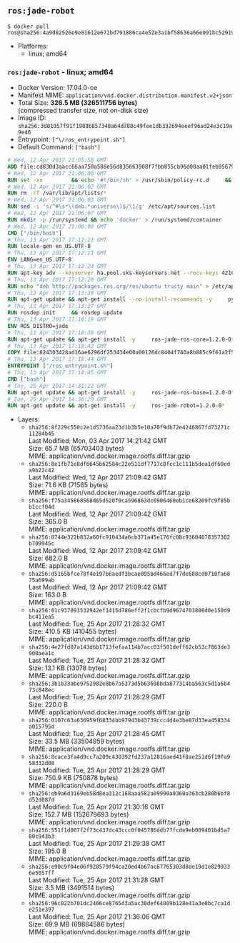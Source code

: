 ## `ros:jade-robot`

```console
$ docker pull ros@sha256:4a9d82526e9e81612e672bd791886ca4e52e3a1bf58636a66e091bc529196e06
```

-	Platforms:
	-	linux; amd64

### `ros:jade-robot` - linux; amd64

-	Docker Version: 17.04.0-ce
-	Manifest MIME: `application/vnd.docker.distribution.manifest.v2+json`
-	Total Size: **326.5 MB (326511756 bytes)**  
	(compressed transfer size, not on-disk size)
-	Image ID: `sha256:3d81057f91f1988b857348a64d788c49fee1db332694eeef96ad24e3c19a9e46`
-	Entrypoint: `["\/ros_entrypoint.sh"]`
-	Default Command: `["bash"]`

```dockerfile
# Wed, 12 Apr 2017 21:05:58 GMT
ADD file:cd830d3aacc66aa750a588e56d835663908f7fbb855cb96d00aa01feb9567948 in / 
# Wed, 12 Apr 2017 21:06:00 GMT
RUN set -xe 		&& echo '#!/bin/sh' > /usr/sbin/policy-rc.d 	&& echo 'exit 101' >> /usr/sbin/policy-rc.d 	&& chmod +x /usr/sbin/policy-rc.d 		&& dpkg-divert --local --rename --add /sbin/initctl 	&& cp -a /usr/sbin/policy-rc.d /sbin/initctl 	&& sed -i 's/^exit.*/exit 0/' /sbin/initctl 		&& echo 'force-unsafe-io' > /etc/dpkg/dpkg.cfg.d/docker-apt-speedup 		&& echo 'DPkg::Post-Invoke { "rm -f /var/cache/apt/archives/*.deb /var/cache/apt/archives/partial/*.deb /var/cache/apt/*.bin || true"; };' > /etc/apt/apt.conf.d/docker-clean 	&& echo 'APT::Update::Post-Invoke { "rm -f /var/cache/apt/archives/*.deb /var/cache/apt/archives/partial/*.deb /var/cache/apt/*.bin || true"; };' >> /etc/apt/apt.conf.d/docker-clean 	&& echo 'Dir::Cache::pkgcache ""; Dir::Cache::srcpkgcache "";' >> /etc/apt/apt.conf.d/docker-clean 		&& echo 'Acquire::Languages "none";' > /etc/apt/apt.conf.d/docker-no-languages 		&& echo 'Acquire::GzipIndexes "true"; Acquire::CompressionTypes::Order:: "gz";' > /etc/apt/apt.conf.d/docker-gzip-indexes 		&& echo 'Apt::AutoRemove::SuggestsImportant "false";' > /etc/apt/apt.conf.d/docker-autoremove-suggests
# Wed, 12 Apr 2017 21:06:02 GMT
RUN rm -rf /var/lib/apt/lists/*
# Wed, 12 Apr 2017 21:06:03 GMT
RUN sed -i 's/^#\s*\(deb.*universe\)$/\1/g' /etc/apt/sources.list
# Wed, 12 Apr 2017 21:06:07 GMT
RUN mkdir -p /run/systemd && echo 'docker' > /run/systemd/container
# Wed, 12 Apr 2017 21:06:08 GMT
CMD ["/bin/bash"]
# Thu, 13 Apr 2017 17:12:21 GMT
RUN locale-gen en_US.UTF-8
# Thu, 13 Apr 2017 17:12:21 GMT
ENV LANG=en_US.UTF-8
# Thu, 13 Apr 2017 17:12:24 GMT
RUN apt-key adv --keyserver ha.pool.sks-keyservers.net --recv-keys 421C365BD9FF1F717815A3895523BAEEB01FA116
# Thu, 13 Apr 2017 17:12:26 GMT
RUN echo "deb http://packages.ros.org/ros/ubuntu trusty main" > /etc/apt/sources.list.d/ros-latest.list
# Thu, 13 Apr 2017 17:13:19 GMT
RUN apt-get update && apt-get install --no-install-recommends -y     python-rosdep     python-rosinstall     python-vcstools     && rm -rf /var/lib/apt/lists/*
# Thu, 13 Apr 2017 17:13:27 GMT
RUN rosdep init     && rosdep update
# Thu, 13 Apr 2017 17:16:19 GMT
ENV ROS_DISTRO=jade
# Thu, 13 Apr 2017 17:18:38 GMT
RUN apt-get update && apt-get install -y     ros-jade-ros-core=1.2.0-0*     && rm -rf /var/lib/apt/lists/*
# Thu, 13 Apr 2017 17:18:42 GMT
COPY file:824303428ad16ae6296df253434e00a00126dc8404f740a8b885c9f61a2f5fcb in / 
# Thu, 13 Apr 2017 17:18:44 GMT
ENTRYPOINT ["/ros_entrypoint.sh"]
# Thu, 13 Apr 2017 17:18:45 GMT
CMD ["bash"]
# Tue, 25 Apr 2017 14:31:22 GMT
RUN apt-get update && apt-get install -y     ros-jade-ros-base=1.2.0-0*     && rm -rf /var/lib/apt/lists/*
# Tue, 25 Apr 2017 14:36:29 GMT
RUN apt-get update && apt-get install -y     ros-jade-robot=1.2.0-0*     && rm -rf /var/lib/apt/lists/*
```

-	Layers:
	-	`sha256:8f229c550c2e1d5736aa23d1b3b5e10a70f9db72e4246867fd73271c11284b45`  
		Last Modified: Mon, 03 Apr 2017 14:21:42 GMT  
		Size: 65.7 MB (65703403 bytes)  
		MIME: application/vnd.docker.image.rootfs.diff.tar.gzip
	-	`sha256:8e1fb71e8df6645b62584c22e511df7717c8fcc1c111b5dea1df60eda9b22c42`  
		Last Modified: Wed, 12 Apr 2017 21:09:42 GMT  
		Size: 71.6 KB (71565 bytes)  
		MIME: application/vnd.docker.image.rootfs.diff.tar.gzip
	-	`sha256:f75a345868568d65d520f0ca596863dc6906460eb1ce68209fc9f85bb1ccf04d`  
		Last Modified: Wed, 12 Apr 2017 21:09:42 GMT  
		Size: 365.0 B  
		MIME: application/vnd.docker.image.rootfs.diff.tar.gzip
	-	`sha256:8744e322b832a60fc910434a6cb371a45e176fc08c93604878357302b709945c`  
		Last Modified: Wed, 12 Apr 2017 21:09:42 GMT  
		Size: 682.0 B  
		MIME: application/vnd.docker.image.rootfs.diff.tar.gzip
	-	`sha256:d5165bfce78f4e197b6aedf3bcae095bd466ed7f7de688cd0710fa6875a699ab`  
		Last Modified: Wed, 12 Apr 2017 21:09:42 GMT  
		Size: 163.0 B  
		MIME: application/vnd.docker.image.rootfs.diff.tar.gzip
	-	`sha256:01c937093532942ef1415d786eff2f1cbcfb9d9674703800d0e150d9bc411ea5`  
		Last Modified: Tue, 25 Apr 2017 21:28:32 GMT  
		Size: 410.5 KB (410455 bytes)  
		MIME: application/vnd.docker.image.rootfs.diff.tar.gzip
	-	`sha256:4e27fd87a143d6b1713fefaa114b7acc03f501deff62cb53c7863de3900aea1c`  
		Last Modified: Tue, 25 Apr 2017 21:28:32 GMT  
		Size: 13.1 KB (13078 bytes)  
		MIME: application/vnd.docker.image.rootfs.diff.tar.gzip
	-	`sha256:3b1b33abe9752982e8b67a5373d5b63698bda877314ba563c5d1a6b473c848ec`  
		Last Modified: Tue, 25 Apr 2017 21:28:29 GMT  
		Size: 220.0 B  
		MIME: application/vnd.docker.image.rootfs.diff.tar.gzip
	-	`sha256:0107c63a636959f68334bb97943b43739ccc4d4e3be87d33ea458334a015795d`  
		Last Modified: Tue, 25 Apr 2017 21:28:45 GMT  
		Size: 33.5 MB (33504959 bytes)  
		MIME: application/vnd.docker.image.rootfs.diff.tar.gzip
	-	`sha256:8cace3fa4d9cc7a209c430392fd237a12816aed41f8ae251d6f19fa958332d08`  
		Last Modified: Tue, 25 Apr 2017 21:28:29 GMT  
		Size: 750.9 KB (750878 bytes)  
		MIME: application/vnd.docker.image.rootfs.diff.tar.gzip
	-	`sha256:eb9a6d3169eb58d8ea312c168aaa582a09990a0360a363cb280b6bf8d52d087d`  
		Last Modified: Tue, 25 Apr 2017 21:30:16 GMT  
		Size: 152.7 MB (152679693 bytes)  
		MIME: application/vnd.docker.image.rootfs.diff.tar.gzip
	-	`sha256:551f1d007f2f73c437dc43ccc0f045786ddb77fcde9eb009401bd5a780c943b3`  
		Last Modified: Tue, 25 Apr 2017 21:29:38 GMT  
		Size: 195.0 B  
		MIME: application/vnd.docker.image.rootfs.diff.tar.gzip
	-	`sha256:e90c9f04e06f928579f94ca20ed4b67ac67765303d8de19d1e8299336e5057ff`  
		Last Modified: Tue, 25 Apr 2017 21:31:28 GMT  
		Size: 3.5 MB (3491514 bytes)  
		MIME: application/vnd.docker.image.rootfs.diff.tar.gzip
	-	`sha256:96c022b701dc2466ce8765d3a5ac30def64809b128e41a3e0bc7ca1de251e397`  
		Last Modified: Tue, 25 Apr 2017 21:36:06 GMT  
		Size: 69.9 MB (69884586 bytes)  
		MIME: application/vnd.docker.image.rootfs.diff.tar.gzip
